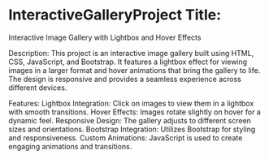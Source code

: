 # InteractiveGalleryProject Title:
Interactive Image Gallery with Lightbox and Hover Effects

Description:
This project is an interactive image gallery built using HTML, CSS, JavaScript, and Bootstrap. It features a lightbox effect for viewing images in a larger format and hover animations that bring the gallery to life. The design is responsive and provides a seamless experience across different devices.

Features:
Lightbox Integration: Click on images to view them in a lightbox with smooth transitions.
Hover Effects: Images rotate slightly on hover for a dynamic feel.
Responsive Design: The gallery adjusts to different screen sizes and orientations.
Bootstrap Integration: Utilizes Bootstrap for styling and responsiveness.
Custom Animations: JavaScript is used to create engaging animations and transitions.
